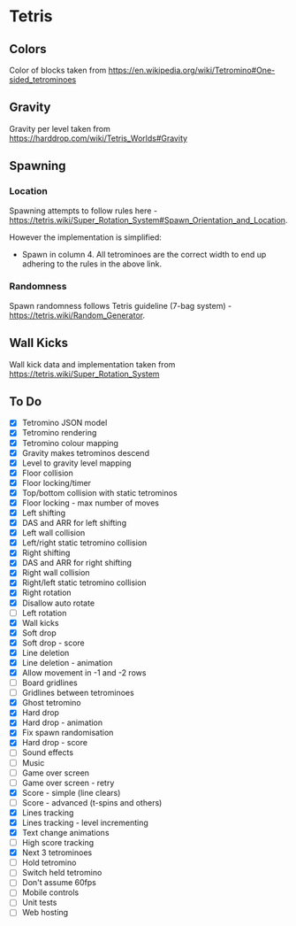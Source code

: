 # Tetris

## Colors

Color of blocks taken from https://en.wikipedia.org/wiki/Tetromino#One-sided_tetrominoes

## Gravity

Gravity per level taken from https://harddrop.com/wiki/Tetris_Worlds#Gravity

## Spawning

### Location

Spawning attempts to follow rules here - https://tetris.wiki/Super_Rotation_System#Spawn_Orientation_and_Location.

However the implementation is simplified:

- Spawn in column 4. All tetrominoes are the correct width to end up adhering to the rules in the above link.

### Randomness

Spawn randomness follows Tetris guideline (7-bag system) - https://tetris.wiki/Random_Generator.

## Wall Kicks

Wall kick data and implementation taken from https://tetris.wiki/Super_Rotation_System

## To Do

- [x] Tetromino JSON model
- [x] Tetromino rendering
- [x] Tetromino colour mapping
- [x] Gravity makes tetrominos descend
- [x] Level to gravity level mapping
- [x] Floor collision
- [x] Floor locking/timer
- [x] Top/bottom collision with static tetrominos
- [x] Floor locking - max number of moves
- [x] Left shifting
- [x] DAS and ARR for left shifting
- [x] Left wall collision
- [x] Left/right static tetromino collision
- [x] Right shifting
- [x] DAS and ARR for right shifting
- [x] Right wall collision
- [x] Right/left static tetromino collision
- [x] Right rotation
- [x] Disallow auto rotate
- [ ] Left rotation
- [x] Wall kicks
- [x] Soft drop
- [x] Soft drop - score
- [x] Line deletion
- [x] Line deletion - animation
- [x] Allow movement in -1 and -2 rows
- [ ] Board gridlines
- [ ] Gridlines between tetrominoes
- [x] Ghost tetromino
- [x] Hard drop
- [x] Hard drop - animation
- [x] Fix spawn randomisation
- [x] Hard drop - score
- [ ] Sound effects
- [ ] Music
- [ ] Game over screen
- [ ] Game over screen - retry
- [x] Score - simple (line clears)
- [ ] Score - advanced (t-spins and others)
- [x] Lines tracking
- [x] Lines tracking - level incrementing
- [x] Text change animations
- [ ] High score tracking
- [x] Next 3 tetrominoes
- [ ] Hold tetromino
- [ ] Switch held tetromino
- [ ] Don't assume 60fps
- [ ] Mobile controls
- [ ] Unit tests
- [ ] Web hosting
